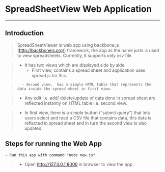 # SpreadSheetView Web Application
_ _ _ _ _ _ _ _ _ _ _ _ _ _ _ _ 


## Introduction

> SpreadSheetViewer is web app using backbone.js (http://backbonejs.org/) framework, the app as the name justs is used to view spreadsheets. Currently, it supports only csv file.

>	- It has two views which are displayed side by side
>		- First view, contains a spread sheet and application uses spread.js for this.

>		- Second view,  has a simple HTML table that represents the data inside the spread sheet in first view.

>	- Any edit i.e. add/ delete/update of data done in spread sheet are reflected instantly on HTML table i.e. second view.

>	- In first view, there is a simple button ("submit query") that lets users select and read a CSV file that contains data, this data is reflected in spread sheet and in turn the second view is also updated.

## Steps for running the Web App 

	- Run this app with command "node new.js"

>	- Open http://127.0.0.1:8000 in browser to view the app.
